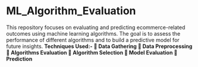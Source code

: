 # ML_Algorithm_Evaluation
This repository focuses on evaluating and predicting ecommerce-related outcomes using machine learning algorithms. The goal is to assess the performance of different algorithms and to build a predictive model for future insights.
**Techniques Used:-
 Data Gathering
 Data Preprocessing
 Algorithms Evaluation
 Algorithm Selection
 Model Evaluation
 Prediction**
